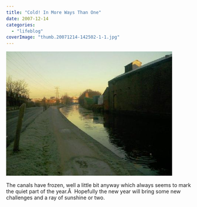 ```yaml
---
title: "Cold! In More Ways Than One"
date: 2007-12-14
categories: 
  - "lifeblog"
coverImage: "thumb.20071214-142502-1-1.jpg"
---
```


[![IMAGE_014.jpg](images/thumb.20071214-142502-1.jpg)](http://www.davelodwig.co.uk/wp-content/uploads/20071214-142502-1.jpg)

The canals have frozen, well a little bit anyway which always seems to mark the quiet part of the year.Â  Hopefully the new year will bring some new challenges and a ray of sunshine or two.
